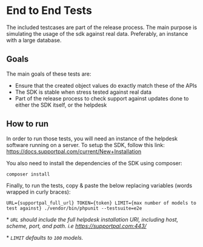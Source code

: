 # End to End Tests

The included testcases are part of the release process. The main purpose is simulating the usage of the sdk against
real data. Preferably, an instance with a large database.

## Goals
The main goals of these tests are:
- Ensure that the created object values do exactly match these of the APIs
- The SDK is stable when stress tested against real data
- Part of the release process to check support against updates done to either the SDK itself, or the helpdesk

## How to run

In order to run those tests, you will need an instance of the helpdesk software running on a server.
To setup the SDK, follow this link: https://docs.supportpal.com/current/New+Installation

You also need to install the dependencies of the SDK using composer:
```
composer install
```

Finally, to run the tests, copy & paste the below replacing variables (words wrapped in curly braces):

```
URL={supportpal_full_url} TOKEN={token} LIMIT={max number of models to test against} ./vendor/bin/phpunit --testsuite=e2e
```

\* *`URL` should include the full helpdesk installation URI, including host, scheme, port, and path. i.e https://supportpal.com:443/*

\* *`LIMIT` defaults to `100` models.*
